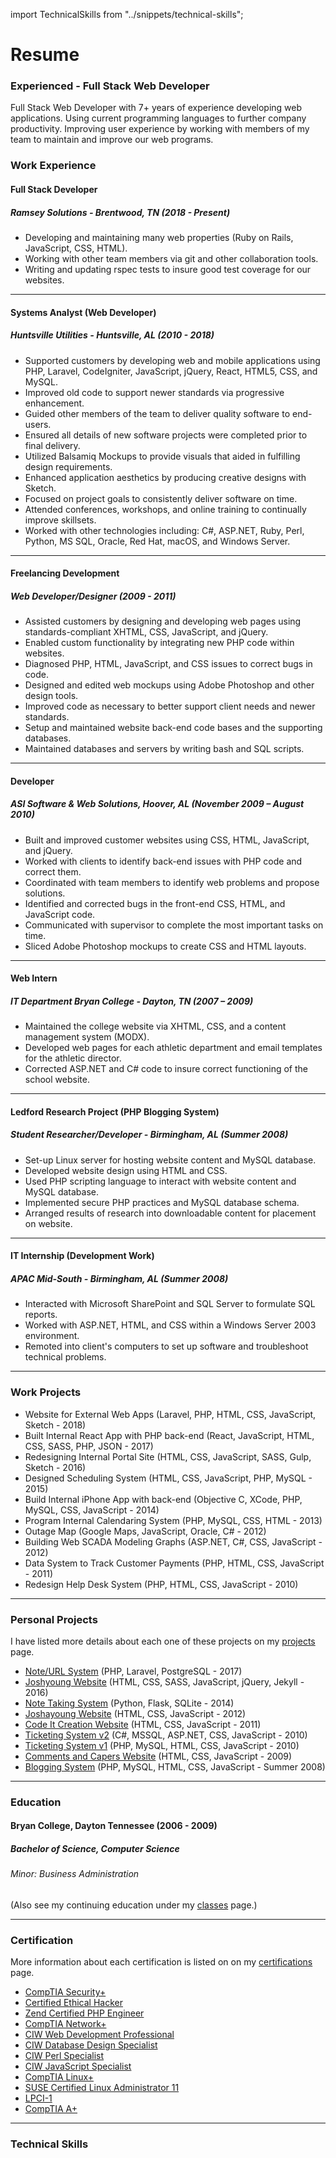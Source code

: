 import TechnicalSkills from "../snippets/technical-skills";

# Resume

### Experienced - Full Stack Web Developer
Full Stack Web Developer with 7+ years of experience developing web applications. Using current programming languages to further company productivity. Improving user experience by working with members of my team to maintain and improve our web programs.

### Work Experience
#### Full Stack Developer
##### Ramsey Solutions - Brentwood, TN (2018 - Present)
* Developing and maintaining many web properties (Ruby on Rails, JavaScript, CSS, HTML).
* Working with other team members via git and other collaboration tools.
* Writing and updating rspec tests to insure good test coverage for our websites.

---

#### Systems Analyst (Web Developer)
##### Huntsville Utilities - Huntsville, AL (2010 - 2018)
* Supported customers by developing web and mobile applications using PHP, Laravel, CodeIgniter, JavaScript, jQuery, React, HTML5, CSS, and MySQL.
* Improved old code to support newer standards via progressive enhancement.
* Guided other members of the team to deliver quality software to end-users.
* Ensured all details of new software projects were completed prior to final delivery.
* Utilized Balsamiq Mockups to provide visuals that aided in fulfilling design requirements.
* Enhanced application aesthetics by producing creative designs with Sketch.
* Focused on project goals to consistently deliver software on time.
* Attended conferences, workshops, and online training to continually improve skillsets.
* Worked with other technologies including: C#, ASP.NET, Ruby, Perl, Python, MS SQL, Oracle, Red Hat, macOS, and Windows Server.

---

#### Freelancing Development
##### Web Developer/Designer (2009 - 2011)
* Assisted customers by designing and developing web pages using standards-compliant XHTML, CSS, JavaScript, and jQuery.
* Enabled custom functionality by integrating new PHP code within websites.
* Diagnosed PHP, HTML, JavaScript, and CSS issues to correct bugs in code.
* Designed and edited web mockups using Adobe Photoshop and other design tools.
* Improved code as necessary to better support client needs and newer standards.
* Setup and maintained website back-end code bases and the supporting databases.
* Maintained databases and servers by writing bash and SQL scripts.

---

#### Developer
##### ASI Software &amp; Web Solutions, Hoover, AL (November 2009 – August 2010)
* Built and improved customer websites using CSS, HTML, JavaScript, and jQuery.
* Worked with clients to identify back-end issues with PHP code and correct them.
* Coordinated with team members to identify web problems and propose solutions.
* Identified and corrected bugs in the front-end CSS, HTML, and JavaScript code.
* Communicated with supervisor to complete the most important tasks on time.
* Sliced Adobe Photoshop mockups to create CSS and HTML layouts.

---

#### Web Intern
##### IT Department Bryan College - Dayton, TN (2007 – 2009)
* Maintained the college website via XHTML, CSS, and a content management system (MODX).
* Developed web pages for each athletic department and email templates for the athletic director.
* Corrected ASP.NET and C# code to insure correct functioning of the school website.

---

#### Ledford Research Project (PHP Blogging System)
##### Student Researcher/Developer - Birmingham, AL (Summer 2008)
* Set-up Linux server for hosting website content and MySQL database.
* Developed website design using HTML and CSS.
* Used PHP scripting language to interact with website content and MySQL database.
* Implemented secure PHP practices and MySQL database schema.
* Arranged results of research into downloadable content for placement on website.

---

#### IT Internship (Development Work)
##### APAC Mid-South - Birmingham, AL (Summer 2008)
* Interacted with Microsoft SharePoint and SQL Server to formulate SQL reports.
* Worked with ASP.NET, HTML, and CSS within a Windows Server 2003 environment.
* Remoted into client's computers to set up software and troubleshoot technical problems.

---

### Work Projects
* <span>Website for External Web Apps</span>
  <span>(Laravel, PHP, HTML, CSS, JavaScript, Sketch - 2018)</span>
* <span>Built Internal React App with PHP back-end</span>
  <span>(React, JavaScript, HTML, CSS, SASS, PHP, JSON - 2017)</span>
* <span>Redesigning Internal Portal Site</span>
  <span>(HTML, CSS, JavaScript, SASS, Gulp, Sketch - 2016)</span>
* <span>Designed Scheduling System</span>
  <span>(HTML, CSS, JavaScript, PHP, MySQL - 2015)</span>
* <span>Build Internal iPhone App with back-end</span>
  <span>(Objective C, XCode, PHP, MySQL, CSS, JavaScript - 2014)</span>
* <span>Program Internal Calendaring System</span>
  <span>(PHP, MySQL, CSS, HTML - 2013)</span>
* <span>Outage Map</span>
  <span>(Google Maps, JavaScript, Oracle, C# - 2012)</span>
* <span>Building Web SCADA Modeling Graphs</span>
  <span>(ASP.NET, C#, CSS, JavaScript - 2012)</span>
* <span>Data System to Track Customer Payments</span>
  <span>(PHP, HTML, CSS, JavaScript - 2011)</span>
* <span>Redesign Help Desk System</span>
  <span>(PHP, HTML, CSS, JavaScript - 2010)</span>

---

### Personal Projects
I have listed more details about each one of these projects on my [projects](/projects) page.
* <a href='/projects#note_url_system'>Note/URL System</a>
  <span>(PHP, Laravel, PostgreSQL - 2017)</span>
* <a href='/projects#joshyoung'>Joshyoung Website</a>
  <span>(HTML, CSS, SASS, JavaScript, jQuery, Jekyll - 2016)</span>
* <a href='/projects#note_system_flask'>Note Taking System</a>
  <span>(Python, Flask, SQLite - 2014)</span>
* <a href='/projects#joshayoung'>Joshayoung Website</a>
  <span>(HTML, CSS, JavaScript - 2012)</span>
* <a href='/projects#codeitcreations'>Code It Creation Website</a>
  <span>(HTML, CSS, JavaScript - 2011)</span>
* <a href='/projects#ticketing_system_alt'>Ticketing System v2</a>
  <span>(C#, MSSQL, ASP.NET, CSS, JavaScript - 2010)</span>
* <a href='/projects#ticketing_system'>Ticketing System v1</a>
  <span>(PHP, MySQL, HTML, CSS, JavaScript - 2010)</span>
* <a href='/projects#commentsandcapers'>Comments and Capers Website</a>
  <span>(HTML, CSS, JavaScript - 2009)</span>
* <a href='/projects#blogging_system'>Blogging System</a>
  <span>(PHP, MySQL, HTML, CSS, JavaScript - Summer 2008)</span>

---

### Education
#### Bryan College, Dayton Tennessee (2006 - 2009)
##### **Bachelor of Science, Computer Science**
###### Minor: Business Administration
<span>(Also see my continuing education under my <a href='/classes'>classes</a> page.)</span>

---

### Certification
More information about each certification is listed on on my [certifications](/certifications) page.
* <a href='/certifications#security'>CompTIA Security+</a>
* <a href='/certifications#ceh'>Certified Ethical Hacker</a>
* <a href='/certifications#pce'>Zend Certified PHP Engineer</a>
* <a href='/certifications#network'>CompTIA Network+</a>
* <a href='/certifications#professional'>CIW Web Development Professional</a>
* <a href='certifications#database'>CIW Database Design Specialist</a>
* <a href='/certifications#perl'>CIW Perl Specialist</a>
* <a href='/certifications#javascript'>CIW JavaScript Specialist</a>
* <a href='/certifications#linux'>CompTIA Linux+</a>
* <a href='/certifications#suse'>SUSE Certified Linux Administrator 11</a>
* <a href='/certifications#lpci'>LPCI-1</a>
* <a href='/certifications#aplus'>CompTIA A+</a>

---

### Technical Skills

<TechnicalSkills />